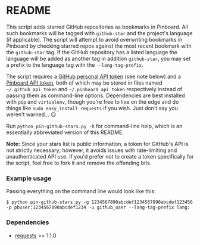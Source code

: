 # README

This script adds starred GitHub repositories as bookmarks in Pinboard. All such bookmarks will be tagged with `github-star` and the project's language (if applicable). The script will attempt to avoid overwriting bookmarks in Pinboard by checking starred repos against the most recent bookmark with the `github-star` tag. If the GitHub repository has a listed language the language will be added as another tag in addition `github-star`, you may set a prefix to the language tag with the `--lang-tag-prefix`.

The script requires a [GitHub personal API token](https://github.com/blog/1509-personal-api-tokens) (see note below) and a [Pinboard API token](https://pinboard.in/settings/password), both of which may be stored in files named `~/.github_api_token` and `~/.pinboard_api_token` respectively instead of passing them as command-line options. Dependencies are best installed with `pip` and `virtualenv`, though you're free to live on the edge and do things like `sudo easy_install requests` if you wish. Just don't say you weren't warned... :smirk:

Run `python pin-github-stars.py -h` for command-line help, which is an essentially abbreviated version of this README.

**Note:** Since your stars list is public information, a token for GitHub's API is not strictly necessary; however, it avoids issues with rate-limiting and unauthenticated API use. If you'd prefer not to create a token specifically for the script, feel free to fork it and remove the offending bits.

### Example usage

Passing everything on the command line would look like this:

```
$ python pin-github-stars.py -g 1234567890abcdef1234567890abcdef123456 -p pbuser:1234567890abcdef1234 -u github_user --lang-tag-prefix lang:
```


### Dependencies

- [requests](http://docs.python-requests.org/en/latest/) >= 1.1.0
